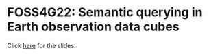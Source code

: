 # FOSS4G22: Semantic querying in Earth observation data cubes

Click [here](https://docs.google.com/presentation/d/1nZSfRGjfgW_6nu93J-XlKTtXKhHXtlwKIoqlOiDZQvg/edit?usp=sharing) for the slides.
